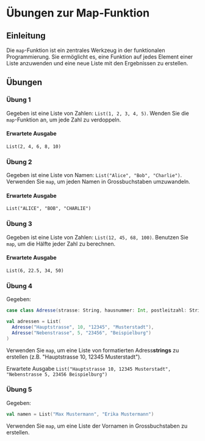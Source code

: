# Übungen zur Map-Funktion

## Einleitung
Die `map`-Funktion ist ein zentrales Werkzeug in der funktionalen Programmierung. Sie ermöglicht es, eine Funktion auf jedes Element einer Liste anzuwenden und eine neue Liste mit den Ergebnissen zu erstellen.

## Übungen

### Übung 1
Gegeben ist eine Liste von Zahlen: `List(1, 2, 3, 4, 5)`. Wenden Sie die `map`-Funktion an, um jede Zahl zu verdoppeln.

#### Erwartete Ausgabe
`List(2, 4, 6, 8, 10)`

### Übung 2
Gegeben ist eine Liste von Namen: `List("Alice", "Bob", "Charlie")`. Verwenden Sie `map`, um jeden Namen in Grossbuchstaben umzuwandeln.

#### Erwartete Ausgabe
`List("ALICE", "BOB", "CHARLIE")`

### Übung 3
Gegeben ist eine Liste von Zahlen: `List(12, 45, 68, 100)`. Benutzen Sie `map`, um die Hälfte jeder Zahl zu berechnen.

#### Erwartete Ausgabe
`List(6, 22.5, 34, 50)`

### Übung 4
Gegeben:
```scala
case class Adresse(strasse: String, hausnummer: Int, postleitzahl: String, stadt: String)

val adressen = List(
  Adresse("Hauptstrasse", 10, "12345", "Musterstadt"),
  Adresse("Nebenstrasse", 5, "23456", "Beispielburg")
)
```

Verwenden Sie `map`, um eine Liste von formatierten Adress**strings** zu erstellen (z.B. "Hauptstrasse 10, 12345 Musterstadt").

Erwartete Ausgabe
`List("Hauptstrasse 10, 12345 Musterstadt", "Nebenstrasse 5, 23456 Beispielburg")`

### Übung 5
Gegeben:
```scala
val namen = List("Max Mustermann", "Erika Mustermann")
```
Verwenden Sie `map`, um eine Liste der Vornamen in Grossbuchstaben zu erstellen.

